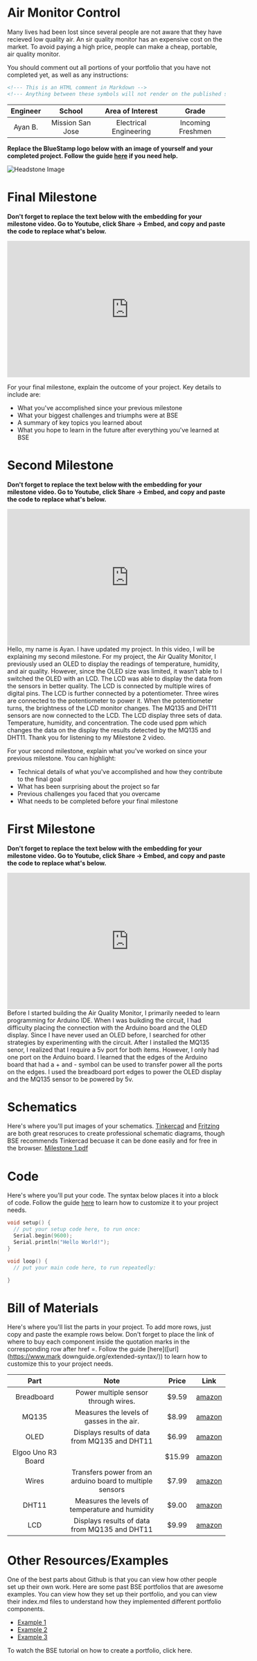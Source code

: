 # Air Monitor Control
Many lives had been lost since several people are not aware that they have recieved low quality air. An sir quality monitor has an expensive cost on the market. To avoid paying a high price, people can make a cheap, portable, air quality monitor.  

You should comment out all portions of your portfolio that you have not completed yet, as well as any instructions:
```HTML 
<!--- This is an HTML comment in Markdown -->
<!--- Anything between these symbols will not render on the published site -->
```

| **Engineer** | **School** | **Area of Interest** | **Grade** |
|:--:|:--:|:--:|:--:|
| Ayan B. | Mission San Jose | Electrical Engineering | Incoming Freshmen |

**Replace the BlueStamp logo below with an image of yourself and your completed project. Follow the guide [here](https://tomcam.github.io/least-github-pages/adding-images-github-pages-site.html) if you need help.**

![Headstone Image](logo.svg)
  
# Final Milestone

**Don't forget to replace the text below with the embedding for your milestone video. Go to Youtube, click Share -> Embed, and copy and paste the code to replace what's below.**

<iframe width="560" height="315" src="https://www.youtube.com/embed/F7M7imOVGug" title="YouTube video player" frameborder="0" allow="accelerometer; autoplay; clipboard-write; encrypted-media; gyroscope; picture-in-picture; web-share" allowfullscreen></iframe>

For your final milestone, explain the outcome of your project. Key details to include are:
- What you've accomplished since your previous milestone
- What your biggest challenges and triumphs were at BSE
- A summary of key topics you learned about
- What you hope to learn in the future after everything you've learned at BSE



# Second Milestone

**Don't forget to replace the text below with the embedding for your milestone video. Go to Youtube, click Share -> Embed, and copy and paste the code to replace what's below.**

<iframe width="560" height="315" src="https://www.youtube.com/embed/y3VAmNlER5Y" title="YouTube video player" frameborder="0" allow="accelerometer; autoplay; clipboard-write; encrypted-media; gyroscope; picture-in-picture; web-share" allowfullscreen></iframe>
Hello, my name is Ayan. I have updated my project. In this video, I will be explaining my second milestone. For my project, the Air Quality Monitor, I previously used an OLED to display the readings of temperature, humidity, and air quality. However, since the OLED size was limited, it wasn’t able to  I switched the OLED with an LCD. The LCD was able to display the data from the sensors in better quality. The LCD is connected by multiple wires of digital pins. The LCD is further connected by a potentiometer. Three wires are connected to the potentiometer to power it. When the potentiometer turns, the brightness of the LCD monitor changes. The MQ135 and DHT11 sensors are now connected to the LCD. The LCD display three sets of data. Temperature, humidity, and concentration. The code used ppm which changes the data on the display the results detected by the MQ135 and DHT11. Thank you for listening to my Milestone 2 video. 



For your second milestone, explain what you've worked on since your previous milestone. You can highlight:
- Technical details of what you've accomplished and how they contribute to the final goal
- What has been surprising about the project so far
- Previous challenges you faced that you overcame
- What needs to be completed before your final milestone 

# First Milestone

**Don't forget to replace the text below with the embedding for your milestone video. Go to Youtube, click Share -> Embed, and copy and paste the code to replace what's below.**

<iframe width="560" height="315" src="https://www.youtube.com/embed/CaCazFBhYKs" title="YouTube video player" frameborder="0" allow="accelerometer; autoplay; clipboard-write; encrypted-media; gyroscope; picture-in-picture; web-share" allowfullscreen></iframe>
  Before I started building the Air Quality Monitor, I primarily needed to learn programming for Arduino IDE. When I was buikding the circuit, I had difficulty placing the connection with the Arduino board and the OLED display. Since I have never used an OLED before, I searched for other strategies by experimenting with the circuit. After I installed the MQ135 senor, I realized that I require a 5v port for both items. However, I only had one port on the Arduino board. I learned that the edges of the Arduino board that had a + and - symbol can be used to transfer power all the ports on the edges. I used the breadboard port edges to power the OLED display and the MQ135 sensor to be powered by 5v. 

# Schematics 
Here's where you'll put images of your schematics. [Tinkercad](https://www.tinkercad.com/blog/official-guide-to-tinkercad-circuits) and [Fritzing](https://fritzing.org/learning/) are both great resoruces to create professional schematic diagrams, though BSE recommends Tinkercad becuase it can be done easily and for free in the browser. 
[Milestone 1.pdf](https://github.com/Ayanber/Ayan_BlueStampPortfolio/files/12072209/Milestone.1.pdf)





# Code
Here's where you'll put your code. The syntax below places it into a block of code. Follow the guide [here]([url](https://www.markdownguide.org/extended-syntax/)) to learn how to customize it to your project needs. 

```c++
void setup() {
  // put your setup code here, to run once:
  Serial.begin(9600);
  Serial.println("Hello World!");
}

void loop() {
  // put your main code here, to run repeatedly:

}
```

# Bill of Materials
Here's where you'll list the parts in your project. To add more rows, just copy and paste the example rows below.
Don't forget to place the link of where to buy each component inside the quotation marks in the corresponding row after href =. Follow the guide [here]([url](https://www.mark downguide.org/extended-syntax/)) to learn how to customize this to your project needs. 

| **Part** | **Note** | **Price** | **Link** |
|:--:|:--:|:--:|:--:|
| Breadboard | Power multiple sensor through wires. | $9.59 |  <a href="https://www.amazon.com/Qunqi-point-Experiment-Breadboard-5-5%C3%978-2%C3%970-85cm/dp/B0135IQ0ZC/ref=asc_df_B0135IQ0ZC/?tag=hyprod-20&linkCode=df0&hvadid=198091709182&hvpos=&hvnetw=g&hvrand=2250968856437206968&hvpone=&hvptwo=&hvqmt=&hvdev=c&hvdvcmdl=&hvlocint=&hvlocphy=9032046&hvtargid=pla-407203040794&psc=1/"> amazon </a>     |
| MQ135 | Measures the levels of gasses in the air. | $8.99 | <a href="Amazon/"> amazon </a>|
| OLED | Displays results of data from MQ135 and DHT11 | $6.99 | <a href="https://www.amazon.com/UCTRONICS-SSD1306-Self-Luminous-Display-Raspberry/dp/B072Q2X2LL/ref=sr_1_5?crid=217K0GHNV4Y15&keywords=arduino+OLED&qid=1689645804&sprefix=arduino+ole%2Caps%2C167&sr=8-5"> amazon </a> |
| Elgoo Uno R3 Board |  | $15.99 | <a href="https://www.amazon.com/ELEGOO-Board-ATmega328P-ATMEGA16U2-Compliant/dp/B01EWOE0UU/"> amazon </a> |
| Wires | Transfers power from an arduino board to multiple sensors | $7.99 | <a href="https://www.amazon.com/Solderless-Flexible-Breadboard-Jumper-Package/dp/B016KI622U/ref=sr_1_2_sspa?keywords=arduino+jumper+wires&qid=1689615065&sr=8-2-spons&sp_csd=d2lkZ2V0TmFtZT1zcF9hdGY&psc=1/"> amazon </a> |
| DHT11 | Measures the levels of temperature and humidity | $9.00 | <a href="https://www.amazon.com/Digital-Temperature-Relative-Humidity-Arduino/dp/B07868Z9LX/ref=sr_1_9?crid=29WH8QIDR2DMH&keywords=arduino+dht11&qid=1689615118&sprefix=arduino+dht11%2Caps%2C167&sr=8-9/"> amazon </a> |
| LCD   | Displays results of data from MQ135 and DHT11 | $9.99 | <a href="https://www.amazon.com/SunFounder-Serial-Module-Display-Arduino/dp/B019K5X53O/ref=sr_1_1_sspa?crid=3ODOT5YO1MWEL&keywords=arduino+lcd+display&qid=1689615363&sprefix=arduino+LCD%2Caps%2C159&sr=8-1-spons&sp_csd=d2lkZ2V0TmFtZT1zcF9hdGY&psc=1/"> amazon </a> |
# Other Resources/Examples
One of the best parts about Github is that you can view how other people set up their own work. Here are some past BSE portfolios that are awesome examples. You can view how they set up their portfolio, and you can view their index.md files to understand how they implemented different portfolio components.
- [Example 1](https://trashytuber.github.io/YimingJiaBlueStamp/)
- [Example 2](https://sviatil0.github.io/Sviatoslav_BSE/)
- [Example 3](https://arneshkumar.github.io/arneshbluestamp/)

To watch the BSE tutorial on how to create a portfolio, click here.

